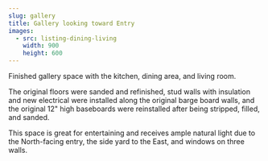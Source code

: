 ```yaml
---
slug: gallery
title: Gallery looking toward Entry
images:
  - src: listing-dining-living
    width: 900
    height: 600
---
```

Finished gallery space with the kitchen, dining area, and living room.

The original floors were sanded and refinished, stud walls with insulation and new electrical were installed along the original barge board walls, and the original 12" high baseboards were reinstalled after being stripped, filled, and sanded.

This space is great for entertaining and receives ample natural light due to the North-facing entry, the side yard to the East, and windows on three walls.